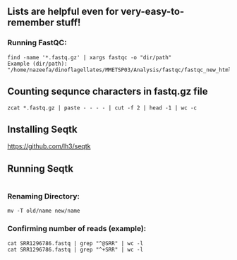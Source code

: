 ## Lists are helpful even for very-easy-to-remember stuff!

### Running FastQC:
```
find -name '*.fastq.gz' | xargs fastqc -o "dir/path"
Example (dir/path): "/home/nazeefa/dinoflagellates/MMETSP03/Analysis/fastqc/fastqc_new_html"

```

## Counting sequnce characters in fastq.gz file
```
zcat *.fastq.gz | paste - - - - | cut -f 2 | head -1 | wc -c
```

## Installing Seqtk

https://github.com/lh3/seqtk


## Running Seqtk
```

```

### Renaming Directory:
```
mv -T old/name new/name 
```

### Confirming number of reads (example):

```
cat SRR1296786.fastq | grep "^@SRR" | wc -l
cat SRR1296786.fastq | grep "^+SRR" | wc -l
```

